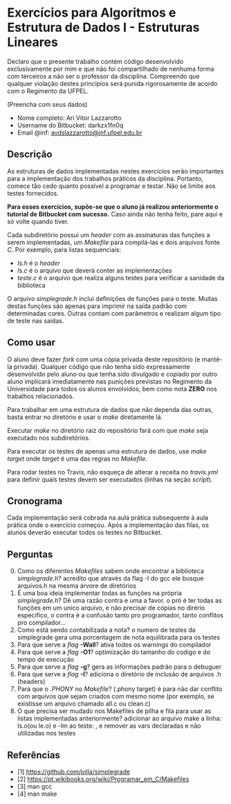 # Exercícios para Algoritmos e Estrutura de Dados I - Estruturas Lineares

Declaro que o presente trabalho contém código desenvolvido exclusivamente por mim e que não foi compartilhado de nenhuma forma com terceiros a não ser o professor da disciplina. Compreendo que qualquer violação destes princípios será punida rigorosamente de acordo com o Regimento da UFPEL.

(Preencha com seus dados)

- Nome completo: Ari Vitor Lazzarotto
- Username do Bitbucket: darkzx1fn0q
- Email @inf: avdslazzarotto@inf.ufpel.edu.br


## Descrição

As estruturas de dados implementadas nestes exercícios serão importantes para a implementação dos trabalhos práticos da disciplina. Portanto, comece tão cedo quanto possível a programar e testar. Não se limite aos testes fornecidos.

**Para esses exercícios, supõe-se que o aluno já realizou anteriormente o tutorial de Bitbucket com sucesso.** Caso ainda não tenha feito, pare aqui e só volte quando tiver.

Cada subdiretório possui um _header_ com as assinaturas das funções a serem implementadas, um _Makefile_ para compilá-las e dois arquivos fonte _C_. Por exemplo, para listas sequenciais:

* _ls.h_ é o _header_
* _ls.c_ é o arquivo que deverá conter as implementações
* _teste.c_ é o arquivo que realiza alguns testes para verificar a sanidade da biblioteca

O arquivo _simplegrade.h_ inclui definições de funções para o teste. Muitas destas funções são apenas para imprimir na saída padrão com determinadas cores. Outras contam com parâmetros e realizam algum tipo de teste nas saídas. 

## Como usar

O aluno deve fazer _fork_ com uma cópia privada deste repositório (e mantê-la privada). Qualquer código que não tenha sido expressamente desenvolvido pelo aluno ou que tenha sido divulgado e copiado por outro aluno implicará imediatamente nas punições previstas no Regimento da Universidade para todos os alunos envolvidos, bem como nota **ZERO** nos trabalhos relacionados.

Para trabalhar em uma estrutura de dados que não dependa das outras, basta entrar no diretório e usar o _make_ diretamente lá.

Executar _make_ no diretório raiz do repositório fará com que _make_ seja executado nos subdiretórios. 

Para executar os testes de apenas uma estrutura de dados, use _make target_ onde _target_ é uma das regras no _Makefile_.

Para rodar testes no Travis, não esqueça de alterar a receita no _travis.yml_ para definir quais testes devem ser executados (linhas na seção _script_).

##  Cronograma

Cada implementação será cobrada na aula prática subsequente à aula prática onde o exercício começou. Após a implementação das filas, os alunos deverão executar todos os testes no Bitbucket.

## Perguntas

0. Como os diferentes _Makefiles_ sabem onde encontrar a biblioteca _simplegrade.h_? acredito que através da flag -I do gcc ele busque arquivos.h na mesma árvore de diretórios
1. É uma boa ideia implementar todas as funções na própria _simplegrade.h_? Dê uma razão contra e uma a favor. o pró é ter todas as funções em um unico arquivo, e não precisar de cópias no dirério especifico, o contra é a confusão tanto pro programador, tanto conflitos pro compilador...
2. Como está sendo contabilizada a nota? o numero de testes da simplegrade gera uma porcentagem de nota equilibrada para os testes
3. Para que serve a _flag_ **-Wall**? ativa todos os warnings do compilador
4. Para que serve a _flag_ **-O1**? optimização do tamanho do codigo e do tempo de execução
5. Para que serve a _flag_ **-g**? gera as informações padrão para o debuguer
6. Para que serve a _flag_ **-I**? adiciona o diretório de inclusão de arquivos .h (headers)
7. Para que o _.PHONY_ no _Makefile_? (.phony target) é para não dar conflito com arquivos que sejam criados com mesmo nome (por exemplo, se existisse um arquivo chamado all.c ou clean.c)
8. O que precisa ser mudado nos Makefiles de pilha e fila para usar as listas implementadas anteriormente? adicionar ao arquivo make a linha: ls.o(ou le.o) e -lm ao teste: , e remover as vars declaradas e não utilizadas nos testes

## Referências

- [1] https://github.com/pilla/simplegrade
- [2] https://pt.wikibooks.org/wiki/Programar_em_C/Makefiles
- [3] man gcc
- [4] man make
 
